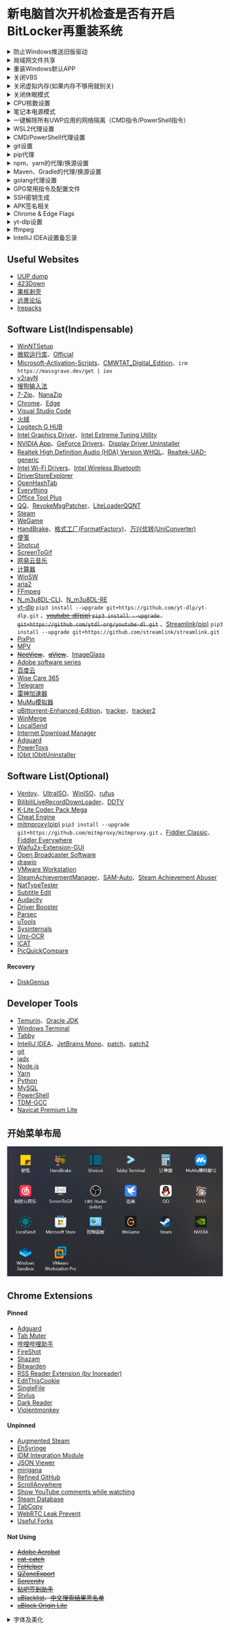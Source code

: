 # 新电脑首次开机检查是否有开启BitLocker再重装系统

<details><summary>防止Windows推送旧版驱动</summary>

```
gpedit.msc —— 计算机配置 —— 管理模板 —— Windows 组件 —— Windows 更新 —— 管理从 Windows 更新提供的更新 —— Windows 更新不包括驱动程序
```

</details>

<details><summary>局域网文件共享</summary>

```
设置 —— 应用 —— 可选功能 —— 更多Windows功能 —— SMB 1.0/CIFS 文件共享支持、SMB直通

services.msc —— Function Discovery Resource Publication —— 自动
```

</details>
<details><summary>重装Windows默认APP</summary>

```powershell
Get-AppxPackage -AllUsers| Foreach {Add-AppxPackage -DisableDevelopmentMode -Register "$($_.InstallLocation)\AppXManifest.xml"}
```

</details>
<details><summary>关闭VBS</summary>

```
设置 —— 隐私和安全性 —— Windows安全中心 —— 设备安全性 —— 内核隔离详细信息 —— 内存完整性
```

```powershell
bcdedit /set hypervisorlaunchtype off
```

</details>
<details><summary>关闭虚拟内存(如果内存不够用就别关)</summary>

```
设置 —— 系统 —— 系统信息 —— 高级系统设置 —— 性能设置 —— 高级 —— 虚拟内存 —— 更改 —— 无分页文件 —— 设置并确定
```

</details>
<details><summary>关闭休眠模式</summary>

```powershell
powercfg -h off
```

</details>
<details><summary>CPU核数设置</summary>

```
msconfig
```

</details>
<details><summary>笔记本电源模式</summary>

```powershell
# 开启卓越性能
# 比起M1芯片的MacBook，Windows的调用CPU逻辑不太行，最好是用默认自带的平衡或者最佳能效模式
powercfg -duplicatescheme e9a42b02-d5df-448d-aa00-03f14749eb61

安静模式 40-90/70(电池)
均衡模式 60-99
野兽模式 99-100
```

</details>
<details><summary>一键解除所有UWP应用的网络隔离（CMD指令/PowerShell指令）</summary>

[Windows Loopback Exemption Manager](https://github.com/tiagonmas/Windows-Loopback-Exemption-Manager)(微软官方出品)、[Windows 8 AppContainer Loopback Utility](https://www.telerik.com/fiddler/add-ons)(第三方软件)

```cmd
FOR /F "tokens=11 delims=\" %p IN ('REG QUERY "HKCU\Software\Classes\Local Settings\Software\Microsoft\Windows\CurrentVersion\AppContainer\Mappings"') DO CheckNetIsolation.exe LoopbackExempt -a -p=%p
```

```powershell
Get-ChildItem -Path Registry::"HKCU\Software\Classes\Local Settings\Software\Microsoft\Windows\CurrentVersion\AppContainer\Mappings\" -name | ForEach-Object {CheckNetIsolation.exe LoopbackExempt -a -p="$_"}
```

</details>
<details><summary>WSL2代理设置</summary>

```shell
$ sudo vim ~./bashrc

# export windows_host=`cat /etc/resolv.conf|grep nameserver|awk '{print $2}'`
# export ALL_PROXY="socks5://$windows_host:2080"

# alias setproxy="export ALL_PROXY=socks5://$windows_host:2080"
# alias unsetproxy="unset ALL_PROXY"

git clone https://github.com/rofl0r/proxychains-ng
cd proxychains-ng
sudo apt install build-essential
./configure --prefix=/usr --sysconfdir=/etc
make && make install
make install-config
```

```shell
$ sudo vim /etc/proxychains.conf

quiet_mode
dynamic_chain
chain_len = 1
proxy_dns
remote_dns_subnet 224
tcp_read_time_out 15000
tcp_connect_time_out 8000
localnet 127.0.0.0/255.0.0.0
localnet 10.0.0.0/255.0.0.0
localnet 172.16.0.0/255.240.0.0
localnet 192.168.0.0/255.255.0.0

[ProxyList]
socks5  $windows_host 2080
# http    $windows_host 2081
```

</details>
<details><summary>CMD/PowerShell代理设置</summary>

```
系统 —— 关于 —— 高级系统设置 —— 环境变量 —— 用户变量新建
HTTP_PROXY http://127.0.0.1:2081
HTTPS_PROXY http://127.0.0.1:2081
```

```cmd
set http_proxy=http://127.0.0.1:2081
set https_proxy=http://127.0.0.1:2081
```

```powershell
$env:http_proxy="http://127.0.0.1:2081"
$env:https_proxy="http://127.0.0.1:2081"
```

</details>
<details><summary>git设置</summary>

```shell
# ssh代理配置文件路径：C:/Users/username/.ssh/config
Host github.com
    ProxyCommand connect -S localhost:2080 %h %p

# 指令的方式直接增加代理设置
git config --global http.https://github.com.proxy socks5://127.0.0.1:2080

# git配置文件路径：C:/Users/username/.gitconfig
[http "https://github.com"]
    proxy = socks5://127.0.0.1:2080

# 回车和换行符自动转换
git config --global core.autocrlf true
git add --renormalize .

# 使用ort策略merge
git config --global pull.twohead ort

# log美化
git config --global alias.lg "log --color --graph --abbrev-commit --decorate --date=relative --format=format:'%C(bold blue)%h%C(reset) - %C(bold green)(%ar)%C(reset) %C(white)%s%C(reset) %C(dim white)- %an%C(reset)%C(bold yellow)%d%C(reset)' --all"

# diff美化 https://github.com/banga/git-split-diffs
npm install -g git-split-diffs
git config --global core.pager "git-split-diffs --color | less -RFX"

# GPG相关设置
git config --global user.signingkey <密钥ID>
git config --global commit.gpgsign true
git config --global tag.forcesignannotated true
```

</details>
<details><summary>pip代理</summary>

```shell
已经在3.9.13版本后修复，不需要设置即可正常使用代理

# 新版pip的依赖库urllib3对于没有协议头的代理地址会强制增加https头并采用https协议连接，
# 而配置文件的优先级没有系统代理设置高所以对这个问题没有帮助
# 解决方法可以在windows代理设置中强制指定https代理地址为http或者设置临时环境变量

# pip config set global.index-url https://mirrors.aliyun.com/pypi/simple/
# pip config set global.trusted-host mirrors.aliyun.com
# pip config set global.proxy http://127.0.0.1:2081

# pip全局配置文件路径：C:/Users/username/AppData/Roaming/pip/pip.ini

# [global]
# index-url = https://mirrors.aliyun.com/pypi/simple/
# trusted-host = mirrors.aliyun.com
# proxy = http://127.0.0.1:2081
```

</details>
<details><summary>npm、yarn的代理/换源设置</summary>

```shell
npm config set proxy http://127.0.0.1:2081
npm config set https-proxy http://127.0.0.1:2081
npm config set registry https://registry.npmmirror.com

yarn config set proxy http://127.0.0.1:2081
yarn config set https-proxy http://127.0.0.1:2081
yarn config set registry https://registry.npmmirror.com
```

</details>
<details><summary>Maven、Gradle的代理/换源设置</summary>

```shell
# C:\Users\username\.m2\setting.xml

<proxies>
    <proxy>
        <active>true</active>
        <protocol>http</protocol>
        <host>127.0.0.1</host>
        <port>2081</port>
    </proxy>
</proxies>

<mirrors>
    <mirror>
        <id>aliyunmaven</id>
        <mirrorOf>*</mirrorOf>
        <name>阿里云公共仓库</name>
        <url>https://maven.aliyun.com/repository/public</url>
    </mirror>
</mirrors>

# C:\Users\username\.gradle\gradle.properties

systemProp.http.proxyHost=127.0.0.1
systemProp.http.proxyPort=2081
systemProp.https.proxyHost=127.0.0.1
systemProp.https.proxyPort=2081

# C:\Users\username\.gradle\init.gradle

allprojects {
    repositories {
        def ALIYUN_REPOSITORY_URL_PUBLIC = 'https://maven.aliyun.com/repository/public'
        def ALIYUN_REPOSITORY_URL_GOOGLE = 'https://maven.aliyun.com/repository/google'
        def ALIYUN_REPOSITORY_URL_GRADLE_PLUGIN = 'https://maven.aliyun.com/repository/gradle-plugin'
        def ALIYUN_REPOSITORY_URL_SPRING = 'https://maven.aliyun.com/repository/spring'
        def ALIYUN_REPOSITORY_URL_SPRING_PLUGIN = 'https://maven.aliyun.com/repository/spring-plugin'
        def ALIYUN_REPOSITORY_URL_GRAILS_CORE = 'https://maven.aliyun.com/repository/grails-core'
        def ALIYUN_REPOSITORY_URL_APACHE_SNAPSHOTS = 'https://maven.aliyun.com/repository/apache-snapshots'
        all {
            ArtifactRepository repo ->
                if (repo instanceof MavenArtifactRepository) {
                    def url = repo.url.toString()
                    if (url.startsWith('https://repo1.maven.org/maven2/')) {
                        project.logger.lifecycle "Repository ${repo.url} replaced by $ALIYUN_REPOSITORY_URL_PUBLIC."
                        remove repo
                    }
                    if (url.startsWith('https://jcenter.bintray.com/')) {
                        project.logger.lifecycle "Repository ${repo.url} replaced by $ALIYUN_REPOSITORY_URL_PUBLIC."
                        remove repo
                    }
                    if (url.startsWith('https://maven.google.com/')) {
                        project.logger.lifecycle "Repository ${repo.url} replaced by $ALIYUN_REPOSITORY_URL_GOOGLE."
                        remove repo
                    }
                    if (url.startsWith('https://plugins.gradle.org/m2/')) {
                        project.logger.lifecycle "Repository ${repo.url} replaced by $ALIYUN_REPOSITORY_URL_GRADLE_PLUGIN."
                        remove repo
                    }
                    if (url.startsWith('http://repo.spring.io/libs-milestone/')) {
                        project.logger.lifecycle "Repository ${repo.url} replaced by $ALIYUN_REPOSITORY_URL_SPRING."
                        remove repo
                    }
                    if (url.startsWith('http://repo.spring.io/plugins-release/')) {
                        project.logger.lifecycle "Repository ${repo.url} replaced by $ALIYUN_REPOSITORY_URL_SPRING_PLUGIN."
                        remove repo
                    }
                    if (url.startsWith('https://repo.grails.org/grails/core')) {
                        project.logger.lifecycle "Repository ${repo.url} replaced by $ALIYUN_REPOSITORY_URL_GRAILS_CORE."
                        remove repo
                    }
                    if (url.startsWith('https://repository.apache.org/snapshots/')) {
                        project.logger.lifecycle "Repository ${repo.url} replaced by $ALIYUN_REPOSITORY_URL_APACHE_SNAPSHOTS."
                        remove repo
                    }

                }
        }
        maven {
            url ALIYUN_REPOSITORY_URL_PUBLIC
            url ALIYUN_REPOSITORY_URL_GOOGLE
            url ALIYUN_REPOSITORY_URL_GRADLE_PLUGIN
            url ALIYUN_REPOSITORY_URL_SPRING
            url ALIYUN_REPOSITORY_URL_SPRING_PLUGIN
            url ALIYUN_REPOSITORY_URL_GRAILS_CORE
            url ALIYUN_REPOSITORY_URL_APACHE_SNAPSHOTS
        }
    }
}
```

</details>
<details><summary>golang代理设置</summary>

```shell
go env -w GO111MODULE=on
go env -w GOPROXY=https://mirrors.aliyun.com/goproxy/
```

</details>
<details><summary>GPG常用指令及配置文件</summary>

```shell
gpg --expert --full-generate-key # 生成密钥
gpg -ao revoke.pgp --generate-revocation <密钥ID> # 生成撤销凭证
gpg --list-keys/-k # 列出所有公钥
gpg --list-secret-keys/-K # 列出所有私钥

gpg --edit-key <密钥ID>
gpg> list # 列出所有子密钥
gpg> change-usage # 修改用途
gpg> key {n} # 选择序号为n的子密钥
gpg> trust # 设置信任度
gpg> expire # 设置过期时间
gpg> passwd # 更改密码
gpg> revkey # 撤销子密钥
gpg> save # 保存

gpg -ao public-key.asc --export <密钥ID> # 导出公钥
# 密钥ID后要加上"!", 不然会导出全部子密钥
gpg -ao secret-key.asc --export-secret-key <密钥ID>! # 导出主私钥
gpg -ao sign-subkey.asc --export-secret-subkeys <密钥ID>! # 导出子私钥

gpg --delete-secret-keys <密钥ID> # 删除私钥
gpg --delete-keys <密钥ID> # 删除公钥

gpg --import [密钥文件/撤销凭证] # 导入密钥

gpg --sign input.txt  # 给文档签名
gpg --clear-sign input.txt # 生成ASCII格式签名
gpg -ao output.asc --detach-sign input.txt # 签名和原文本分开
gpg --verify output.asc input.txt # 验证签名文件

gpg -ao output.asc -se input.txt -r <公钥ID> # 签名并加密文档
# s代表签名, e代表加密, r代表recipient, 指定接收者的公钥ID, a代表ASCII码格式, o代表输出地址,
gpg -ao input.txt -d output.asc # 解密
```

```shell
C:/Users/username/.gnupg/gpg.conf

keyid-format 0xlong
with-fingerprint
personal-cipher-preferences AES256
personal-digest-preferences SHA512
personal-compress-preferences Uncompressed
default-preference-list SHA512 AES256 Uncompressed
cert-digest-algo SHA512
s2k-cipher-algo AES256
s2k-digest-algo SHA512
s2k-mode 3
s2k-count 65011712
```

</details>
<details><summary>SSH密钥生成</summary>

```shell
ssh-keygen -t ed25519 -C "your_email@example.com"
```

</details>
<details><summary>APK签名相关</summary>

```shell
# https://docs.microsoft.com/zh-cn/xamarin/android/deploy-test/signing/manually-signing-the-apk
# https://docs.oracle.com/en/java/javase/17/docs/specs/man/keytool.html
# https://docs.oracle.com/en/java/javase/17/security/oracle-providers.html
keytool -genkeypair -alias SekiBetu -keyalg RSA -keysize 4096 -sigalg SHA3-512withRSA -dname "cn=SekiBetu,ou=,dc=,dc=China" -startdate "1970/01/01 00:00:00" -validity 365000 -storetype PKCS12 -keystore SekiBetu.p12 # 生成行业标准 PKCS12 格式的Java KeyStore
keytool -list -v -keystore SekiBetu.p12 # 查看 KeyStore 的详细信息
keytool -importkeystore -srckeystore SekiBetu.jks -srcstoretype JKS -destkeystore SekiBetu.jks -deststoretype pkcs12 # 转换 JKS 格式为行业标准 PKCS12 格式
zipalign -f -v 4 unsigned.apk optimized-unsigned.apk # APK优化
apksigner sign --ks SekiBetu.p12 --ks-key-alias SekiBetu optimized-unsigned.apk # 先优化后签名
```

</details>
<details><summary>Chrome & Edge Flags</summary>

```shell
Override software rendering list[Not recommended]
Smooth Scrolling
【Chrome Only】Overlay Scrollbars
GPU rasterization[Not recommended]
Fluent overlay scrollbars.
Parallel downloading
【Chrome Only】Windows 11 Mica titlebar
【Edge Only】Fluent scrollbars.
【Edge Only】Show Windows 11 visual effects in browser
【Edge Only】Make Rounded Tabs feature available
```

</details>
<details><summary>yt-dlp设置</summary>

```
设置文件目录：

C:\Users\username\AppData\Roaming\yt-dlp\config
```

```shell
--ignore-errors
--downloader aria2c
--downloader-args "-c -j 16 -s 16 -x 16 -k 1M"
--proxy http://127.0.0.1:2081/
-f 'bestvideo[ext=mp4]+bestaudio[ext=m4a]/best[ext=mp4]/best'
-o D:/Media/Videos/"%(uploader)s(%(uploader_id)s)/%(upload_date)s-%(title)s-(%(duration)ss)[%(resolution)s][%(id)s].%(ext)s"
--embed-metadata
--write-description
--write-thumbnail
```

</details>
<details><summary>ffmpeg</summary>

```shell
ffmpeg -hwaccel_output_format cuda -c:v h264_cuvid -i input.mp4 -vf ass=input.ass -c:v h264_nvenc -cq:v 19 output.mp4
```

</details>
<details><summary>IntelliJ IDEA设置备忘录</summary>

```shell
【IntelliJ IDEA启动参数】
文件目录：~\JetBrains\IntelliJIDEA\bin\idea64.exe.vmoptions
-Xms2048m
-Xmx2048m
-XX:ReservedCodeCacheSize=1024m
【皮肤设置】
Appearance & Behavior —— Appearance —— Theme：One Dark vivid
【启动IDEA时不自动打开项目】
Appearance & Behavior —— System Settings —— × Reopen last project on startup
【代理设置】
Appearance & Behavior —— System Settings —— HTTP Proxy —— Manual proxy configuration —— √ HTTP ; Host name：127.0.0.1 ; Port number：2081
【滚轮修改字体大小】
Editor —— General —— √ Change font size(Zoom) with Ctrl+Mouse Wheel
Editor —— General —— Scrolling —— √ Enable smooth scrolling (default on 2021.1.2) —— Move caret, minimize editor scrolling
【自动导包】[项目设置]
Editor —— General —— Auto Import —— Insert imports on paste：Always (default on 2021.1.2) ; √ Add Unambiguous imports on the fly ; √ Optimize imports on the fly
【设置行号显示】
Editor —— General —— Appearance —— √ Show line numbers (default on 2021.1.2) ; √ Show method separators
【忽略大小写】
Editor —— General —— Code Completion —— × Match case
【取消单行显示标签页】
Editor —— General —— Editor Tabs —— Show tabs in Multiple rows —— √ Show pinned tabs in a separate row
【悬浮提示】
Editor —— Code Editing —— √ Show quick documentation on mouse move (default on 2021.1.2)
【字体】
Editor —— Font —— Font: JetBrains Mono —— Size: 13 —— Line height: 1.2 (default on 2021.1.2)
Editor —— Font —— Fallback font：Sarasa Mono Slab SC
【自动换行】
Editor —— Code Style —— √ Wrap on typing
Editor —— Code Style —— Java —— Wrapping and Braces —— √ Ensure right margin is not exceeded
【单行注释斜杠跟着代码】
Editor —— Code Style —— Java —— Code Generation —— × Line comment at first column ; √ Add a space at comment start
【项目文件编码】[项目设置]
Editor —— File Encodings —— Global Encoding: UTF-8 ; Project Encoding: UTF-8 ; Default encoding for properties files: UTF-8 ; √ Transparent native-to-ascii conversion
【插件列表】
Plugins —— Lombok ; One Dark theme ; Rainbow Brackets ; Translation ; Maven Helper ; RestfulTool ; MybatisX ;
【自动编译项目】[项目设置]
Build, Execution, Deployment —— Compiler —— √ Build project automatically
【增加堆内存】[项目设置]
Build, Execution, Deployment —— Compiler —— Build process heap size(Mbytes): 2048
【翻译设置】
Tools —— Translation —— 常规 —— √ 使用translate.google.com ; —— 字体 —— 主要字体: Sarasa Mono Slab SC ; 音标字体: Sarasa Mono Slab SC
```

```shell
Code Style(schemes)
CodeInsight, DefaultFont, Editor, Error highlighting
Default Project[项目设置]
Editor Colors
General
HTTP Proxy
KotlinCodeInsightSettings
Settings
UI Settings

codestyles
- Default.xml
options
- colors.scheme.xml
- editor.codeinsight.xml
- editor.xml
- ide.general.xml
- project.default.xml[项目设置]
- proxy.settings.xml
- ui.lnf.xml
- yiiguxing.translation.xml
```

</details>

## Useful Websites

- [UUP dump](https://uupdump.ml/?lang=zh-cn)
- [423Down](https://www.423down.com/)
- [果核剥壳](https://www.ghpym.com/)
- [远景论坛](http://bbs.pcbeta.com/forum-win10-1.html)
- [lrepacks](https://lrepacks.net)

## Software List(Indispensable)

- [WinNTSetup](https://msfn.org/board/topic/149612-winntsetup)
- [微软运行库](https://github.com/abbodi1406/vcredist/releases)、[Official](https://docs.microsoft.com/zh-CN/cpp/windows/latest-supported-vc-redist?view=msvc-170)
- [Microsoft-Activation-Scripts](https://github.com/massgravel/Microsoft-Activation-Scripts/releases)、[CMWTAT_Digital_Edition](https://github.com/TGSAN/CMWTAT_Digital_Edition/releases)、`irm https://massgrave.dev/get | iex`
- [v2rayN](https://github.com/2dust/v2rayN/releases)
- [搜狗输入法](https://pinyin.sogou.com/)
- [7-Zip](https://www.7-zip.org/)、[NanaZip](https://github.com/M2Team/NanaZip/releases)
- [Chrome](https://www.google.com/intl/zh-CN/chrome/browser/thankyou.html?platform=win64&standalone=1&statcb=1&installdataindex=defaultbrowser)、[Edge](https://www.microsoft.com/zh-cn/edge/download?form=MA13FJ)
- [Visual Studio Code](https://code.visualstudio.com/)
- [火绒](https://www.huorong.cn/person5.html)
- [Logitech G HUB](https://support.logi.com/hc/zh-cn/articles/360025298133)
- [Intel Graphics Driver](https://www.intel.cn/content/www/cn/zh/download/785597/intel-arc-iris-xe-graphics-windows.html)、[Intel Extreme Tuning Utility](https://www.intel.cn/content/www/cn/zh/download/17881/intel-extreme-tuning-utility-intel-xtu.html)
- [NVIDIA App](https://www.nvidia.cn/software/nvidia-app/)、[GeForce Drivers](https://www.nvidia.cn/Download/Find.aspx?lang=cn)、[Display Driver Uninstaller](https://www.wagnardsoft.com/display-driver-uninstaller-ddu-)
- [Realtek High Definition Audio (HDA) Version WHQL](https://www.necacom.net/index.php/realtek/hd-audio-2)、[Realtek-UAD-generic](https://github.com/pal1000/Realtek-UAD-generic)
- [Intel Wi-Fi Drivers](https://www.intel.cn/content/www/cn/zh/download/19351/windows-10-and-windows-11-wi-fi-drivers-for-intel-wireless-adapters.html)、[Intel Wireless Bluetooth](https://www.intel.cn/content/www/cn/zh/download/18649/intel-wireless-bluetooth-for-windows-10-and-windows-11.html)
- [DriverStoreExplorer](https://github.com/lostindark/DriverStoreExplorer/releases)
- [OpenHashTab](https://github.com/namazso/OpenHashTab/releases)
- [Everything](https://www.voidtools.com/zh-cn/downloads/)
- [Office Tool Plus](https://github.com/YerongAI/Office-Tool/releases)
- [QQ](https://im.qq.com/pcqq/index.shtml)、[RevokeMsgPatcher](https://github.com/huiyadanli/RevokeMsgPatcher)、[LiteLoaderQQNT](https://github.com/LiteLoaderQQNT/LiteLoaderQQNT)
- [Steam](https://store.steampowered.com/about/)
- [WeGame](https://www.wegame.com.cn/)
- [HandBrake](https://github.com/HandBrake/HandBrake/releases)、[格式工厂(FormatFactory)](https://www.423down.com/1072.html)、[万兴优转(UniConverter)](https://www.423down.com/9267.html)
- [便笺](https://www.microsoft.com/en-us/p/microsoft-sticky-notes/9nblggh4qghw)
- [Shotcut](https://github.com/mltframework/shotcut/releases)
- [ScreenToGif](https://github.com/NickeManarin/ScreenToGif/releases)
- [网易云音乐](https://music.163.com/#/download)
- [计算器](https://www.microsoft.com/en-us/p/windows-calculator/9wzdncrfhvn5)
- [WinSW](https://github.com/winsw/winsw/releases)
- [aria2](https://github.com/aria2/aria2/releases)
- [FFmpeg](https://github.com/BtbN/FFmpeg-Builds/releases)
- [N_m3u8DL-CLI](https://github.com/nilaoda/N_m3u8DL-CLI/releases)、[N_m3u8DL-RE](https://github.com/nilaoda/N_m3u8DL-RE)
- [yt-dlp](https://github.com/yt-dlp/yt-dlp/releases) `pip3 install --upgrade git+https://github.com/yt-dlp/yt-dlp.git` 、~~[youtube-dl(pip)](https://github.com/ytdl-org/youtube-dl/releases) `pip3 install --upgrade git+https://github.com/ytdl-org/youtube-dl.git`~~ 、[Streamlink(pip)](https://github.com/streamlink/streamlink/releases) `pip3 install --upgrade git+https://github.com/streamlink/streamlink.git`
- [PixPin](https://pixpinapp.com/)
- [MPV](https://github.com/hooke007/MPV_lazy)
- ~~[NeeView](https://bitbucket.org/neelabo/neeview/wiki/Home)~~、~~[qView](https://github.com/jurplel/qView/releases)~~、[ImageGlass](https://github.com/d2phap/ImageGlass/releases)
- [Adobe software series](https://weibo.com/1112829033)
- [百度云](http://pan.baidu.com/download)
- [Wise Care 365](https://www.423down.com/3471.html)
- [Telegram](https://telegram.org/)
- [雷神加速器](https://www.leigod.com/)
- [MuMu模拟器](https://mumu.163.com/)
- [qBittorrent-Enhanced-Edition](https://github.com/c0re100/qBittorrent-Enhanced-Edition/releases)、[tracker](https://github.com/XIU2/TrackersListCollection)、[tracker2](https://github.com/ngosang/trackerslist)
- [WinMerge](https://github.com/WinMerge/winmerge/releases)
- [LocalSend](https://github.com/localsend/localsend/releases)
- [Internet Download Manager](https://www.internetdownloadmanager.com/download.html)
- [Adguard](https://adguard.com/en/adguard-windows/overview.html)
- [PowerToys](https://github.com/microsoft/PowerToys/releases)
- [IObit IObitUninstaller](https://www.423down.com/7732.html)

## Software List(Optional)

- [Ventoy](https://github.com/ventoy/Ventoy/releases)、[UltraISO](https://www.ghpym.com/ultraiso.html)、[WinISO](https://www.ghxi.com/winiso.html)、[rufus](https://github.com/pbatard/rufus/releases)
- [BilibiliLiveRecordDownLoader](https://github.com/HMBSbige/BilibiliLiveRecordDownLoader/releases)、[DDTV](https://github.com/CHKZL/DDTV/releases)
- [K-Lite Codec Pack Mega](https://codecguide.com/download_k-lite_codec_pack_mega.htm)
- [Cheat Engine](https://cheatengine.org/)
- [mitmproxy(pip)](https://github.com/mitmproxy/mitmproxy) `pip3 install --upgrade git+https://github.com/mitmproxy/mitmproxy.git` 、[Fiddler Classic](https://www.telerik.com/download/fiddler)、[Fiddler Everywhere](https://www.telerik.com/download/fiddler-everywhere)
- [Waifu2x-Extension-GUI](https://github.com/AaronFeng753/Waifu2x-Extension-GUI/releases)
- [Open Broadcaster Software](https://obsproject.com/download)
- [drawio](https://github.com/jgraph/drawio)
- [VMware Workstation](https://support.broadcom.com/group/ecx/productdownloads?subfamily=VMware%20Workstation%20Pro)
- [SteamAchievementManager](https://github.com/syntax-tm/SteamAchievementManager/releases)、[SAM-Auto](https://github.com/SekiBetu/SAM-Auto/releases)、[Steam Achievement Abuser](https://github.com/Luois45/Steam-Achievement-Abuser/releases)
- [NatTypeTester](https://github.com/HMBSbige/NatTypeTester/releases)
- [Subtitle Edit](https://github.com/SubtitleEdit/subtitleedit/releases)
- [Audacity](https://github.com/audacity/audacity/releases)
- [Driver Booster](https://www.423down.com/10421.html)
- [Parsec](https://parsec.app/downloads)
- [uTools](https://www.u.tools/)
- [Sysinternals](https://learn.microsoft.com/zh-cn/sysinternals/downloads/)
- [Umi-OCR](https://github.com/hiroi-sora/Umi-OCR)
- [ICAT](https://www.nvidia.cn/geforce/technologies/icat/)
- [PicQuickCompare](https://github.com/Nigh/PicQuickCompare/releases)

#### Recovery

- [DiskGenius](https://www.423down.com/8073.html)

## Developer Tools

- [Temurin](https://adoptium.net/)、[Oracle JDK](https://www.oracle.com/java/technologies/downloads/)
- [Windows Terminal](https://github.com/microsoft/terminal/releases)
- [Tabby](https://github.com/Eugeny/tabby/releases)
- [IntelliJ IDEA](https://www.jetbrains.com/idea/download/#section=windows)、[JetBrains Mono](https://www.jetbrains.com/lp/mono/)、[patch](https://zhile.io/)、[patch2](https://3.jetbra.in)
- [git](https://github.com/git-for-windows/git/releases)
- [jadx](https://github.com/skylot/jadx/releases)
- [Node.js](https://nodejs.org/zh-cn/download/)
- [Yarn](https://classic.yarnpkg.com/en/docs/install/#windows-nightly)
- [Python](https://www.python.org/downloads/)
- [MySQL](https://dev.mysql.com/downloads/windows/installer/5.7.html)
- [PowerShell](https://github.com/PowerShell/PowerShell/releases)
- [TDM-GCC](https://jmeubank.github.io/tdm-gcc/)
- [Navicat Premium Lite](https://www.navicat.com.cn/products/navicat-premium-lite)

## 开始菜单布局

![](StartMenu.png)

## Chrome Extensions

#### Pinned

- [Adguard](https://adguard.com/en/adguard-browser-extension/overview.html)
- [Tab Muter](https://github.com/sersorrel/mute-tab)
- [哔哩哔哩助手](https://github.com/bilibili-helper/bilibili-helper-o)
- [FireShot](https://chromewebstore.google.com/detail/take-webpage-screenshots/mcbpblocgmgfnpjjppndjkmgjaogfceg)
- [Shazam](https://chromewebstore.google.com/detail/shazam-identify-songs-fro/mmioliijnhnoblpgimnlajmefafdfilb)
- [Bitwarden](https://chromewebstore.google.com/detail/bitwarden-free-password-m/nngceckbapebfimnlniiiahkandclblb)
- [RSS Reader Extension (by Inoreader)](https://chromewebstore.google.com/detail/rss-reader-extension-by-i/kfimphpokifbjgmjflanmfeppcjimgah)
- [EditThisCookie](https://github.com/ETCExtensions/Edit-This-Cookie)
- [SingleFile](https://github.com/gildas-lormeau/SingleFile)
- [Stylus](https://github.com/openstyles/stylus)
- [Dark Reader](https://github.com/darkreader/darkreader/releases)
- [Violentmonkey](https://github.com/violentmonkey/violentmonkey)

#### Unpinned

- [Augmented Steam](https://github.com/tfedor/AugmentedSteam)
- [EhSyringe](https://github.com/EhTagTranslation/EhSyringe)
- [IDM Integration Module](https://chromewebstore.google.com/detail/idm-integration-module/ngpampappnmepgilojfohadhhmbhlaek)
- [JSON Viewer](https://github.com/tulios/json-viewer)
- [mirigana](https://github.com/mirigana/mirigana)
- [Refined GitHub](https://github.com/refined-github/refined-github)
- [ScrollAnywhere](https://chromewebstore.google.com/detail/scrollanywhere/jehmdpemhgfgjblpkilmeoafmkhbckhi)
- [Show YouTube comments while watching](https://github.com/tanguykurylo/show-youtube-comments)
- [Steam Database](https://github.com/SteamDatabase/BrowserExtension)
- [TabCopy](https://chromewebstore.google.com/detail/tabcopy/micdllihgoppmejpecmkilggmaagfdmb)
- [WebRTC Leak Prevent](https://github.com/aghorler/WebRTC-Leak-Prevent)
- [Useful Forks](https://chromewebstore.google.com/detail/useful-forks/aflbdmaojedofngiigjpnlabhginodbf)

#### Not Using

- ~~[Adobe Acrobat](https://chromewebstore.google.com/detail/adobe-acrobat/efaidnbmnnnibpcajpcglclefindmkaj)~~
- ~~[cat-catch](https://github.com/xifangczy/cat-catch)~~
- ~~[FeHelper](https://github.com/zxlie/FeHelper)~~
- ~~[QZoneExport](https://github.com/ShunCai/QZoneExport)~~
- ~~[Screenity](https://chrome.google.com/webstore/detail/screenity-screen-recorder/kbbdabhdfibnancpjfhlkhafgdilcnji)~~
- ~~[贴吧签到助手](https://chromewebstore.google.com/detail/bpheclmhommpomjoeoifcggjmdelgaoj)~~
- ~~[uBlacklist](https://github.com/iorate/uBlacklist)、[中文搜索结果黑名单](https://github.com/cobaltdisco/Google-Chinese-Results-Blocklist)~~
- ~~[uBlock Origin Lite](https://chromewebstore.google.com/detail/ublock-origin-lite/ddkjiahejlhfcafbddmgiahcphecmpfh)~~

<details><summary>字体及美化</summary>

- [更纱黑体(Iosevka+思源黑体)](https://github.com/be5invis/Sarasa-Gothic/releases)

- [JetBrainsMono](https://github.com/ryanoasis/nerd-fonts/releases)

- [致美化](https://zhutix.com/)
</details>
